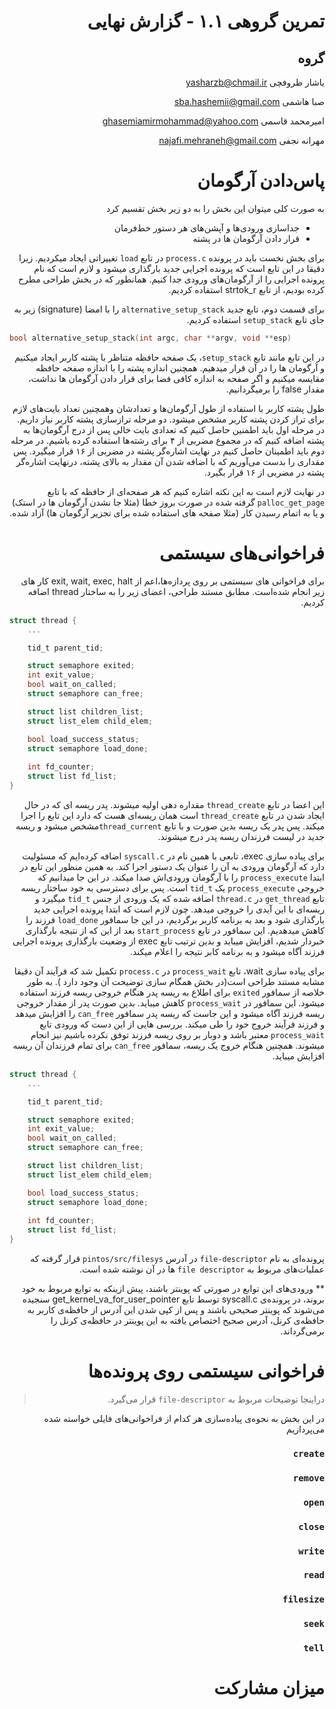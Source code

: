 <div dir="rtl">

# تمرین گروهی ۱.۱ - گزارش نهایی

گروه
-----

یاشار ظروفچی <yasharzb@chmail.ir>

صبا هاشمی <sba.hashemii@gmail.com> 

امیرمحمد قاسمی <ghasemiamirmohammad@yahoo.com> 

مهرانه نجفی <najafi.mehraneh@gmail.com> 



پاس‌دادن آرگومان
============

به صورت کلی میتوان این بخش را به دو زیر بخش تقسیم کرد

* جداسازی ورودی‌ها و آپشن‌های هر دستور خط‌فرمان
* قرار دادن آرگومان ها در پشته
  
برای بخش نخست باید در پرونده `process.c` در تابع `load` تغییراتی ایجاد میکردیم. زیرا دقیقا در این تابع است که پرونده اجرایی جدید بارگذاری میشود و لازم است که نام پرونده اجرایی را از آرگومان‌های ورودی جدا کنیم. همانطور که در بخش طراحی مطرح کرده بودیم، از تابع strtok_r استفاده کردیم.

برای قسمت دوم، تابع جدید `alternative_setup_stack` را با امضا (signature) زیر به جای تابع `setup_stack` استفاده کردیم.

<div dir="ltr">

```c
bool alternative_setup_stack(int argc, char **argv, void **esp)
```
</div>

 در این تابع مانند تابع `s‍‍‍‍‍etup_stack`، یک صفحه حافظه متناظر با پشته کاربر ایجاد میکنیم و آرگومان ها را در آن قرار میدهیم. همچنین اندازه پشته را با اندازه صفحه حافظه مقایسه میکنیم و اگر صفحه به اندازه کافی فضا برای قرار دادن آرگومان ها نداشت، مقدار false را برمیگردانیم. 
 
 طول پشته کاربر با استفاده از طول آرگومان‌ها و تعدادشان وهمچنین تعداد بایت‌های لازم برای تراز کردن پشته کاربر مشخص میشود. دو مرحله ترازسازی پشته کاربر نیاز داریم. در مرحله اول باید اطمنین حاصل کنیم که تعدادی بایت خالی پس از درج آرگومان‌ها به پشته اضافه کنیم که در مجموع مضربی از ۴ برای رشته‌ها استفاده کرده باشیم. در مرحله دوم باید اطمینان حاصل کنیم در نهایت اشاره‌گر پشته در مضربی از ۱۶ قرار میگیرد. پس مقداری را بدست می‌آوریم که با اضافه شدن آن مقدار به بالای پشته، درنهایت اشاره‌گر پشته در مضربی از ۱۶ قرار بگیرد.

در نهایت لازم است به این نکته اشاره کنیم که هر صفحه‌ای از حافظه که با تابع `palloc_get_page` گرفته شده در صورت بروز خطا (مثلا جا نشدن آرگومان ها در استک) و یا به اتمام رسیدن کار (مثلا صفحه های استفاده شده برای تجزیر آرگومان ها) آزاد شده.


فراخوانی‌های سیستمی
================

برای فراخوانی های سیستمی بر روی پردازه‌ها،‌اعم از exit, wait, exec, halt کار های زیر انجام شده‌است.
مطابق مستند طراحی، اعضای  زیر را به ساختار thread اضافه کردیم.


<div dir="ltr">

```c
struct thread {
    ...

    tid_t parent_tid;

    struct semaphore exited;
    int exit_value;
    bool wait_on_called;
    struct semaphore can_free;    

    struct list children_list;
    struct list_elem child_elem;

    bool load_success_status;
    struct semaphore load_done;
    
    int fd_counter;
    struct list fd_list;
}
```
</div>


این اعضا در تابع `thread_create` مقداره دهی اولیه میشوند. پدر ریسه ای که در حال ایجاد شدن در تابع `thread_create` است  همان ریسه‌ای هست که دارد این تابع را اجرا میکند. پس پدر یک ریسه بدین صورت و با تابع `thread_current`مشخص میشود و ریسه جدید در لیست فرزندان ریسه پدر درج میشوند.

برای پیاده سازی  exec، تابعی با همین نام در `syscall.c` اضافه کرده‌ایم که مسئولیت دارد که آرگومان ورودی به آن را عنوان یک دستور  اجرا کند. به همین منظور این تابع در ابتدا `process_execute` را با آرگومان ورودی‌اش صدا میکند. در این جا میدانیم که خروجی  `process_execute` یک ‍`tid_t` است. پس برای دسترسی به خود ساختار ریسه تابع `get_thread` در `thread.c` اضافه شده که یک ورودی از جنس `tid_t` میگیرد و ریسه‌ای با این آیدی را خروجی میدهد. چون لازم است که ابتدا پرونده اجرایی جدید بارگذاری شود و بعد به برنامه کاربر برگردیم، در این جا سمافور `load_done` فرزند را کاهش میدهدیم.  این سمافور در تابع `start_process` بعد از این که از نتیجه بارگذاری خبردار شدیم، افزایش میباید و بدین ترتیب تابع exec از وضعیت بارگذاری پرونده اجرایی فرزند آگاه میشود و به برنامه کابر نتیجه را اعلام میکند.

برای پیاده سازی wait، تابع `process_wait` در `process.c‍‍` تکمیل شد که فرآیند آن دقیقا مشابه مستند طراحی است(در بخش همگام سازی توضیحت آن وجود دارد ). به طور خلاصه از سمافور ‍`exited` برای اطلاع به ریسه پدر هنگام خروجی ریسه فرزند استفاده میشود. این سمافور در `process_wait‍` کاهش میباید. بدین صورت پدر از مقدار خروجی ریسه فرزند آگاه میشود و این جاست که ریسه پدر سمافور `can_free` را افزایش میدهد و فرزند فرآیند خروج خود را طی میکند. بررسی هایی از این دست که ورودی تابع `process_wait‍‍` معتبر باشد و دوبار بر روی ریسه فرزند توفق نکرده باشیم نیز انجام میشوند. 
همچنین هنگام خروج یک ریسه، سمافور `can_free` برای تمام فرزندان آن ریسه افزایش میباید.

<div dir="ltr">

```c
struct thread {
    ...

    tid_t parent_tid;

    struct semaphore exited;
    int exit_value;
    bool wait_on_called;
    struct semaphore can_free;    

    struct list children_list;
    struct list_elem child_elem;

    bool load_success_status;
    struct semaphore load_done;
    
    int fd_counter;
    struct list fd_list;
}
```
</div>

پرونده‌ای به نام `file-descriptor` در آدرس `pintos/src/filesys` قرار گرفته که عملیات‌های مربوط به `file descriptor` ها در آن نوشته شده است.

** ورودی‌های این توابع در صورتی که پوینتر باشند، پیش ازینکه به توابع مربوط به خود بروند، در  پرونده‌ی syscall.c توسط تابع get_kernel_va_for_user_pointer سنجیده می‌شوند که پوینتر صحیحی باشند و پس از کپی شدن این آدرس از حافظه‌ی کاربر به حافظه‌ی کرنل، آدرس صحیح اختصاص یافته به این پوینتر در حافظه‌ی کرنل را برمی‌گرداند.


فراخوانی سیستمی روی پرونده‌ها
============================

>دراینجا توضیحات مربوط به `file-descriptor` قرار می‌گیرد.

در این بخش به نحوه‌ی پیاده‌سازی هر کدام از فراخوانی‌های فایلی خواسته شده می‌پردازیم

### `create`

### `remove`

### `open`

### `close`

### `write`

### `read`

### `filesize`

### `seek`

### `tell`

میزان مشارکت
================